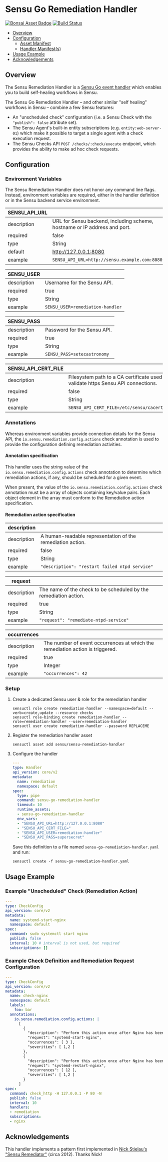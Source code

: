 # Sensu Go Remediation Handler

[![Bonsai Asset Badge](https://img.shields.io/badge/Bonsai-Download%20Me-brightgreen.svg?colorB=89C967&logo=sensu)](https://bonsai.sensu.io/assets/sensu/sensu-remediation-handler) [![Build Status](https://travis-ci.com/sensu/sensu-remediation-handler.svg?branch=master)](https://travis-ci.com/sensu/sensu-remediation-handler)

- [Overview](#overview)
- [Configuration](#configuration)
  - [Asset Manifest](#asset-manifest)
  - [Handler Manifest(s)](#handler-manifests)
- [Usage Example](#usage-example)
- [Acknowledgements](#acknowledgements)

## Overview

The Sensu Remediation Handler is a [Sensu Go event handler][handler]
which enables you to build self-healing workflows in Sensu. 

The Sensu Go Remediation Handler &ndash; and other similar "self healing"
workflows in Sensu &ndash; combine a few Sensu features:

- An "unscheduled check" configuration (i.e. a Sensu Check with the `"publish":
  false` attribute set).
- The Sensu Agent's built-in entity subscriptions (e.g. `entity:web-server-01`)
  which make it possible to target a single agent with a check execution
  request.
- The Sensu Checks API `POST /checks/:check/execute` endpoint, which provides
  the ability to make ad hoc check requests.

## Configuration

### Environment Variables

The Sensu Remediation Handler does not honor any command line flags. Instead, environment variables are required, either in the handler definition or in the Sensu backend service environment.

SENSU_API_URL        | |
---------------------|-------------------------------
description          | URL for Sensu backend, including scheme, hostname or IP address and port.
required             | false
type                 | String
default              | http://127.0.0.1:8080
example              | `SENSU_API_URL=http://sensu.example.com:8080`

SENSU_USER           | |
---------------------|-------------------------------
description          | Username for the Sensu API.
required             | true
type                 | String
example              | `SENSU_USER=remediation-handler`

SENSU_PASS           | |
---------------------|-------------------------------
description          | Password for the Sensu API.
required             | true
type                 | String
example              | `SENSU_PASS=setecastronomy`

SENSU_API_CERT_FILE  | |
---------------------|-------------------------------
description          | Filesystem path to a CA certificate used to validate https Sensu API connections.
required             | false
type                 | String
example              | `SENSU_API_CERT_FILE=/etc/sensu/cacert.pem`

### Annotations

Whereas environment variables provide connection details for the Sensu API, the `io.sensu.remediation.config.actions` check annotation is used to provide the configuration defining remediation activities.

#### Annotation specification

This handler uses the string value of the `io.sensu.remediation.config.actions` check annotation to determine which remediation actions, if any, should be scheduled for a given event.

When present, the value of the `io.sensu.remediation.config.actions` check annotation must be a array of objects containing key/value pairs. Each object element in the array must conform to the Remediation action specification.

#### Remediation action specification

description   | |
--------------|------------------------------------------------------------
description   | A human-readable representation of the remediation action.
required      | false
type          | String
example       | `"description": "restart failed ntpd service"`

request       | |
--------------|-----------------------------------------------------------------
description   | The name of the check to be scheduled by the remediation action.
required      | true
type          | String
example       | `"request": "remediate-ntpd-service"`

occurrences   | |
--------------|-------------------------------
description   | The number of event occurrences at which the remediation action is triggered.
required      | true
type          | Integer
example       | `"occurrences": 42`

### Setup

1. Create a dedicated Sensu user & role for the remediation handler

   ```shell
   sensuctl role create remediation-handler --namespace=default --verb=create,update --resource checks
   sensuctl role-binding create remediation-handler --role=remediation-handler --user=remediation-handler
   sensuctl user create remediation-handler --password REPLACEME
   ```

2. Register the remediation handler asset

   ```shell
   sensuctl asset add sensu/sensu-remediation-handler
   ```

3. Configure the handler

   ```yaml
   ---
   type: Handler
   api_version: core/v2
   metadata:
     name: remediation
     namespace: default
   spec:
     type: pipe
     command: sensu-go-remediation-handler
     timeout: 10
     runtime_assets:
     - sensu-go-remediation-handler
     env_vars:
     - "SENSU_API_URL=http://127.0.0.1:8080"
     - "SENSU_API_CERT_FILE="
     - "SENSU_API_USER=remediation-handler"
     - "SENSU_API_PASS=supersecret"
   ```

   Save this definition to a file named `sensu-go-remediation-handler.yaml` and
   run:

   ```shell
   sensuctl create -f sensu-go-remediation-handler.yaml
   ```

## Usage Example

### Example "Unscheduled" Check (Remediation Action)

```yaml
---
type: CheckConfig
api_version: core/v2
metadata:
  name: systemd-start-nginx
  namespace: default
spec:
  command: sudo systemctl start nginx
  publish: false
  interval: 10 # interval is not used, but required
  subscriptions: []
```

### Example Check Definition and Remediation Request Configuration

```yaml
---
type: CheckConfig
api_version: core/v2
metadata:
  name: check-nginx
  namespace: default
  labels:
    foo: bar
  annotations:
    io.sensu.remediation.config.actions: |
      [
        {
          "description": "Perform this action once after Nginx has been down for 30 seconds.",
          "request": "systemd-start-nginx",
          "occurrences": [ 3 ],
          "severities": [ 1,2 ]
        },
        {
          "description": "Perform this action once after Nginx has been down for 120 seconds.",
          "request": "systemd-restart-nginx",
          "occurrences": [ 12 ],
          "severities": [ 1,2 ]
        }
      ]
spec:
  command: check_http -H 127.0.0.1 -P 80 -N
  publish: false
  interval: 10
  handlers:
  - remediation
  subscriptions:
  - nginx
```

## Acknowledgements

This handler implements a pattern first implemented in [Nick Stielau's "Sensu Remediator"][remediator] (circa 2012). Thanks Nick!

[handler]: https://docs.sensu.io/sensu-go/latest/reference/handlers/
[remediator]: https://github.com/sensu-plugins/sensu-plugins-sensu/blob/master/bin/handler-sensu.rb
